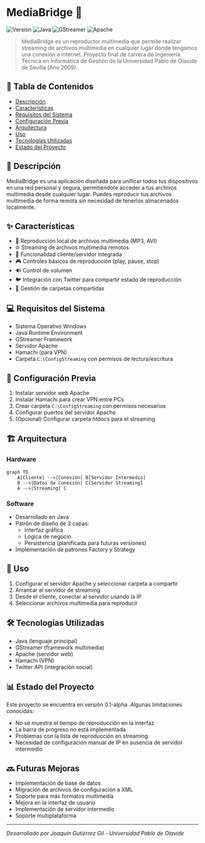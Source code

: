 # MediaBridge 🎵 

![Version](https://img.shields.io/badge/version-0.1--alpha-blue)
![Java](https://img.shields.io/badge/Java-Required-red)
![GStreamer](https://img.shields.io/badge/GStreamer-Required-green)
![Apache](https://img.shields.io/badge/Apache-Required-orange)

> MediaBridge es un reproductor multimedia que permite realizar streaming de archivos multimedia en cualquier lugar donde tengamos una conexión a internet. Proyecto final de carrera de Ingeniería Técnica en Informática de Gestión de la Universidad Pablo de Olavide de Sevilla (Año 2009).

## 📑 Tabla de Contenidos
- [Descripción](#-descripción)
- [Características](#-características)
- [Requisitos del Sistema](#-requisitos-del-sistema)
- [Configuración Previa](#-configuración-previa)
- [Arquitectura](#-arquitectura)
- [Uso](#-uso)
- [Tecnologías Utilizadas](#-tecnologías-utilizadas)
- [Estado del Proyecto](#-estado-del-proyecto)

## 📝 Descripción

MediaBridge es una aplicación diseñada para unificar todos tus dispositivos en una red personal y segura, permitiéndote acceder a tus archivos multimedia desde cualquier lugar. Puedes reproducir tus archivos multimedia de forma remota sin necesidad de tenerlos almacenados localmente.

## ✨ Características

- 🎵 Reproducción local de archivos multimedia (MP3, AVI)
- 🌐 Streaming de archivos multimedia remotos
- 🔄 Funcionalidad cliente/servidor integrada
- 🎮 Controles básicos de reproducción (play, pause, stop)
- 🔊 Control de volumen
- 🐦 Integración con Twitter para compartir estado de reproducción
- 📁 Gestión de carpetas compartidas

## 💻 Requisitos del Sistema

- Sistema Operativo Windows
- Java Runtime Environment
- GStreamer Framework
- Servidor Apache
- Hamachi (para VPN)
- Carpeta `C:\ConfigStreaming` con permisos de lectura/escritura

## 🔧 Configuración Previa

1. Instalar servidor web Apache
2. Instalar Hamachi para crear VPN entre PCs
3. Crear carpeta `C:\ConfigStreaming` con permisos necesarios
4. Configurar puertos del servidor Apache
5. (Opcional) Configurar carpeta htdocs para el streaming

## 🏗 Arquitectura

### Hardware
```mermaid
graph TD
    A[Cliente] -->|Conexión| B[Servidor Intermedio]
    B -->|Datos de Conexión| C[Servidor Streaming]
    A -->|Streaming| C
```

### Software
- Desarrollado en Java
- Patrón de diseño de 3 capas:
  - Interfaz gráfica
  - Lógica de negocio
  - Persistencia (planificada para futuras versiones)
- Implementación de patrones Factory y Strategy

## 🚀 Uso

1. Configurar el servidor Apache y seleccionar carpeta a compartir
2. Arrancar el servidor de streaming
3. Desde el cliente, conectar al servidor usando la IP
4. Seleccionar archivos multimedia para reproducir

## 🛠 Tecnologías Utilizadas

- Java (lenguaje principal)
- GStreamer (framework multimedia)
- Apache (servidor web)
- Hamachi (VPN)
- Twitter API (integración social)

## 📊 Estado del Proyecto

Este proyecto se encuentra en versión 0.1-alpha. Algunas limitaciones conocidas:

- No se muestra el tiempo de reproducción en la interfaz
- La barra de progreso no está implementada
- Problemas con la lista de reproducción en streaming
- Necesidad de configuración manual de IP en ausencia de servidor intermedio

## 🔜 Futuras Mejoras

- Implementación de base de datos
- Migración de archivos de configuración a XML
- Soporte para más formatos multimedia
- Mejora en la interfaz de usuario
- Implementación de servidor intermedio
- Soporte multiplataforma

---

*Desarrollado por Joaquín Gutiérrez Gil - Universidad Pablo de Olavide*
